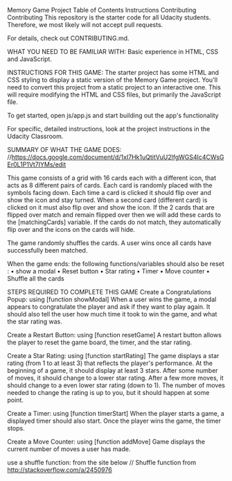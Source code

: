 Memory Game Project
Table of Contents
Instructions
Contributing
Contributing
This repository is the starter code for all Udacity students. Therefore, we most likely will not accept pull requests.

For details, check out CONTRIBUTING.md.

WHAT YOU NEED TO BE FAMILIAR WITH:
Basic experience in HTML, CSS and JavaScript.

INSTRUCTIONS FOR THIS GAME:
The starter project has some HTML and CSS styling to display a static version of the Memory Game project. You'll need to convert this project from a static project to an interactive one. This will require modifying the HTML and CSS files, but primarily the JavaScript file.

To get started, open js/app.js and start building out the app's functionality

For specific, detailed instructions, look at the project instructions in the Udacity Classroom.

SUMMARY OF WHAT THE GAME DOES:
//https://docs.google.com/document/d/1xI7Hk1uQtitVuU2lfgWGS4Ic4CWsGEr0L1P1Vt7IYMs/edit

This game consists of a grid with 16 cards each with a different icon, that acts as 8 different pairs of cards. Each card is randomly placed with the symbols facing down. Each time a card is clicked it should flip over and show the icon and stay turned. When a second card (different card) is clicked on it must also flip over and show the icon. If the 2 cards that are flipped over match and remain flipped over then we will add these cards to the [matchingCards] variable. If the cards do not match, they automatically flip over and the icons on the cards will hide.

The game randomly shuffles the cards. A user wins once all cards have successfully been matched.

When the game ends: the following functions/variables should also be reset : •	show a modal •	Reset button •	Star rating • Timer •	Move counter •	Shuffle all the cards

STEPS REQUIRED TO COMPLETE THIS GAME
Create a Congratulations Popup: using [function showModal] When a user wins the game, a modal appears to congratulate the player and ask if they want to play again. It should also tell the user how much time it took to win the game, and what the star rating was.

Create a Restart Button: using [function resetGame] A restart button allows the player to reset the game board, the timer, and the star rating.

Create a Star Rating: using [function startRating] The game displays a star rating (from 1 to at least 3) that reflects the player's performance. At the beginning of a game, it should display at least 3 stars. After some number of moves, it should change to a lower star rating. After a few more moves, it should change to a even lower star rating (down to 1). The number of moves needed to change the rating is up to you, but it should happen at some point.

Create a Timer: using [function timerStart] When the player starts a game, a displayed timer should also start. Once the player wins the game, the timer stops.

Create a Move Counter: using [function addMove] Game displays the current number of moves a user has made.

use a shuffle function: from the site below // Shuffle function from http://stackoverflow.com/a/2450976

